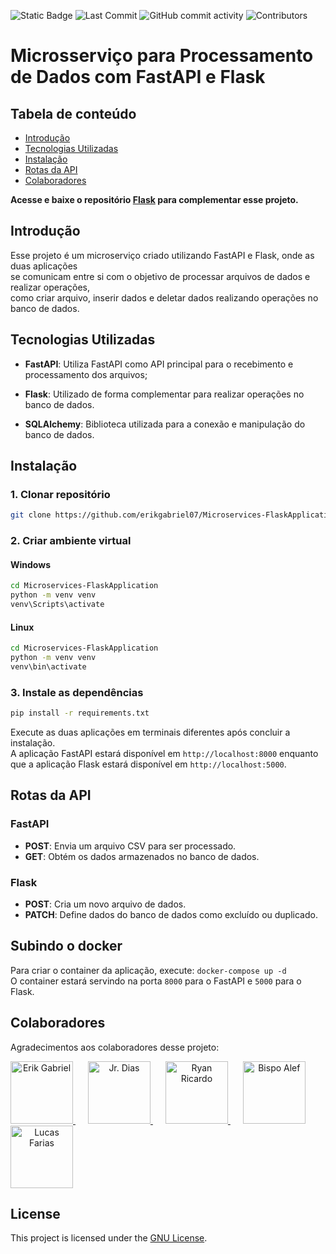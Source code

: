 ![Static Badge](https://img.shields.io/badge/python-green)
![Last Commit](https://img.shields.io/github/last-commit/erikgabriel07/Microservices-FastAPI)
![GitHub commit activity](https://img.shields.io/github/commit-activity/w/erikgabriel07/Microservices-FastAPI)
![Contributors](https://img.shields.io/github/contributors/erikgabriel07/Microservices-FastAPI)

# Microsserviço para Processamento de Dados com FastAPI e Flask

## Tabela de conteúdo
- [Introdução](#introdução)
- [Tecnologias Utilizadas](#tecnologias-utilizadas)
- [Instalação](#instalação)
- [Rotas da API](#rotas-da-api)
- [Colaboradores](#colaboradores)

**Acesse e baixe o repositório [Flask](https://github.com/erikgabriel07/Microservices-FlaskApplication) para complementar esse projeto.**

## Introdução

Esse projeto é um microserviço criado utilizando FastAPI e Flask, onde as duas aplicações \
se comunicam entre si com o objetivo de processar arquivos de dados e realizar operações, \
como criar arquivo, inserir dados e deletar dados realizando operações no banco de dados.

## Tecnologias Utilizadas
- **FastAPI**: Utiliza FastAPI como API principal para o recebimento e processamento dos arquivos;

- **Flask**: Utilizado de forma complementar para realizar operações no banco de dados.

- **SQLAlchemy**: Biblioteca utilizada para a conexão e manipulação do banco de dados.

## Instalação
### 1. Clonar repositório
```bash
git clone https://github.com/erikgabriel07/Microservices-FlaskApplication
```

### 2. Criar ambiente virtual
#### Windows
```bash
cd Microservices-FlaskApplication
python -m venv venv
venv\Scripts\activate
```
#### Linux
```bash
cd Microservices-FlaskApplication
python -m venv venv
venv\bin\activate
```

### 3. Instale as dependências
```bash
pip install -r requirements.txt
```
Execute as duas aplicações em terminais diferentes após concluir a instalação. \
A aplicação FastAPI estará disponível em `http://localhost:8000` enquanto que
a aplicação Flask estará disponível em `http://localhost:5000`.

## Rotas da API
### FastAPI
- **POST**: Envia um arquivo CSV para ser processado.
- **GET**: Obtém os dados armazenados no banco de dados.

### Flask
- **POST**: Cria um novo arquivo de dados.
- **PATCH**: Define dados do banco de dados como excluído ou duplicado.

## Subindo o docker
Para criar o container da aplicação, execute: ```docker-compose up -d``` \
O container estará servindo na porta `8000` para o FastAPI e `5000` para o Flask.

## Colaboradores

Agradecimentos aos colaboradores desse projeto:

<p align="left">
  <a href="https://github.com/erikgabriel07" style="margin-right: 20px; text-align: center;">
    <img src="https://github.com/erikgabriel07.png?size=100" alt="Erik Gabriel" width="100" />
  </a>
  <a href="https://github.com/jrdiasdev" style="margin-right: 20px; text-align: center;">
    <img src="https://github.com/jrdiasdev.png?size=100" alt="Jr. Dias" width="100" />
  </a>
  <a href="https://github.com/ryanricardoo" style="margin-right: 20px; text-align: center;">
    <img src="https://github.com/ryanricardoo.png?size=100" alt="Ryan Ricardo" width="100" />
  </a>
  <a href="https://github.com/bispoalef" style="margin-right: 20px; text-align: center;">
    <img src="https://github.com/bispoalef.png?size=100" alt="Bispo Alef" width="100" />
  </a>
  <a href="https://github.com/LucasFaars" style="margin-right: 20px; text-align: center;">
    <img src="https://github.com/LucasFaars.png?size=100" alt="Lucas Farias" width="100" />
  </a>
</p>

## License
This project is licensed under the [GNU License](LICENSE).
